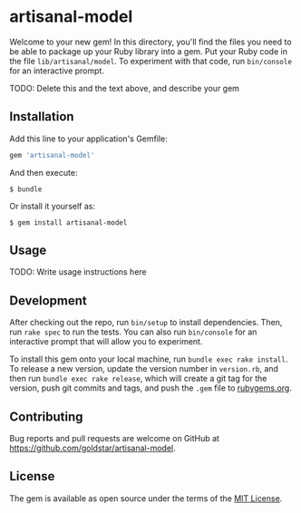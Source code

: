 # artisanal-model

Welcome to your new gem! In this directory, you'll find the files you need to be able to package up your Ruby library into a gem. Put your Ruby code in the file `lib/artisanal/model`. To experiment with that code, run `bin/console` for an interactive prompt.

TODO: Delete this and the text above, and describe your gem

## Installation

Add this line to your application's Gemfile:

```ruby
gem 'artisanal-model'
```

And then execute:

    $ bundle

Or install it yourself as:

    $ gem install artisanal-model

## Usage

TODO: Write usage instructions here

## Development

After checking out the repo, run `bin/setup` to install dependencies. Then, run `rake spec` to run the tests. You can also run `bin/console` for an interactive prompt that will allow you to experiment.

To install this gem onto your local machine, run `bundle exec rake install`. To release a new version, update the version number in `version.rb`, and then run `bundle exec rake release`, which will create a git tag for the version, push git commits and tags, and push the `.gem` file to [rubygems.org](https://rubygems.org).

## Contributing

Bug reports and pull requests are welcome on GitHub at https://github.com/goldstar/artisanal-model.

## License

The gem is available as open source under the terms of the [MIT License](https://opensource.org/licenses/MIT).
